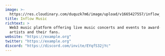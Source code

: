 ```yaml
---
image: >-
  https://res.cloudinary.com/duquzk7m6/image/upload/v1665427557/inflow_music_tm6oyx.png
title: Inflow Music
richtext: >
  Web3 music platform offering live music concerts and events to award-winning
  artists and their fans.
website: "https://example.org"
twitter: "https://example.org"
discord: "https://discord.com/invite/EYqfS32jYc"
---
```

